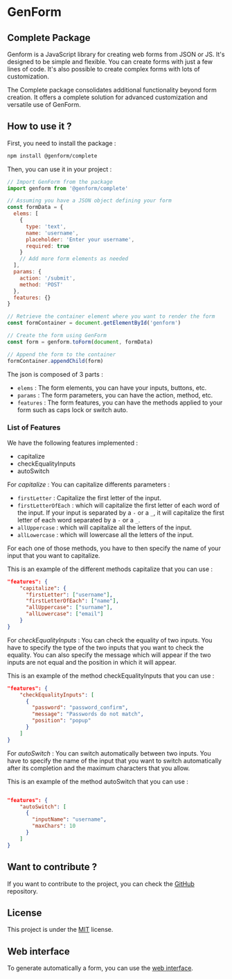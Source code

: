 # GenForm

## Complete Package

Genform is a JavaScript library for creating web forms from JSON or JS. It's designed to be simple and flexible. You can create forms with just a few lines of code. It's also possible to create complex forms with lots of customization.

The Complete package consolidates additional functionality beyond form creation. It offers a complete solution for advanced customization and versatile use of GenForm.

## How to use it ?

First, you need to install the package :

```bash
npm install @genform/complete
```

Then, you can use it in your project :

```js
// Import GenForm from the package
import genform from '@genform/complete'

// Assuming you have a JSON object defining your form
const formData = {
  elems: [
    {
      type: 'text',
      name: 'username',
      placeholder: 'Enter your username',
      required: true
    }
    // Add more form elements as needed
  ],
  params: {
    action: '/submit',
    method: 'POST'
  },
  features: {}
}

// Retrieve the container element where you want to render the form
const formContainer = document.getElementById('genform')

// Create the form using GenForm
const form = genform.toForm(document, formData)

// Append the form to the container
formContainer.appendChild(form)
```

The json is composed of 3 parts :
- `elems` : The form elements, you can have your inputs, buttons, etc.
- `params` : The form parameters, you can have the action, method, etc.
- `features` : The form features, you can have the methods applied to your form such as caps lock or switch auto.

### List of Features

We have the following features implemented :
- capitalize
- checkEqualityInputs
- autoSwitch

For *capitalize* :
You can capitalize differents parameters :
- `firstLetter` : Capitalize the first letter of the input.
- `firstLetterOfEach` : which will capitalize the first letter of each word of the input. If your input is separated by a `-` or a `_`, 
it will capitalize the first letter of each word separated by a `-` or a `_`.
- `allUppercase` : which will capitalize all the letters of the input.
- `allLowercase` : which will lowercase all the letters of the input.

For each one of those methods, you have to then specify the name of your input that you want to capitalize.

This is an example of the different methods capitalize that you can use :
```json
"features": {
    "capitalize": {
      "firstLetter": ["username"],
      "firstLetterOfEach": ["name"],
      "allUppercase": ["surname"],
      "allLowercase": ["email"]
    }
}
```

For *checkEqualityInputs* :
You can check the equality of two inputs. You have to specify the type of the two inputs that you want to check the equality.
You can also specify the message which will appear if the two inputs are not equal and the position in which it will appear.

This is an example of the method checkEqualityInputs that you can use :
```json
"features": {
    "checkEqualityInputs": [
      {
        "password": "password_confirm",
        "message": "Passwords do not match",
        "position": "popup"
      }
    ]
}
```

For *autoSwitch* :
You can switch automatically between two inputs. You have to specify the name of the input that you want to switch automatically after its completion and the maximum characters that you allow.

This is an example of the method autoSwitch that you can use :
```json

"features": {
    "autoSwitch": [
      {
        "inputName": "username",
        "maxChars": 10
      }
    ]
}
```


## Want to contribute ?

If you want to contribute to the project, you can check the [GitHub](https://github.com/GenForm/GenForm) repository.

## License

This project is under the [MIT](https://github.com/GenForm/GenForm/blob/main/LICENSE) license.

## Web interface

To generate automatically a form, you can use the [web interface](https://genform.github.io/).

